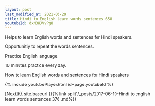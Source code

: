 ```yaml
---
layout: post
last_modified_at: 2021-03-29
title: Hindi to English learn words sentences 658 
youtubeId: dxN3WJVvPg8
---
```

 
 
Helps to learn English words and sentences for Hindi speakers.

Opportunitiy to repeat the words sentences. 

Practice English language. 
 
10 minutes practice every day. 
 
How to learn English words and sentences for Hindi speakers 
 
{% include youtubePlayer.html id=page.youtubeId %}
 
 
[Next]({{ site.baseurl }}{% link  split1/_posts/2017-06-10-Hindi to english learn words sentences 376 .md%})
 
